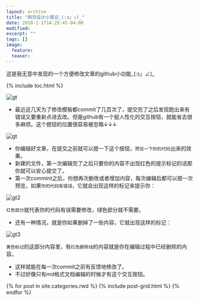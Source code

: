 ```yaml
---
layout: archive
title: "网页设计小笔记_(:з」∠)_"
date: 2018-1-1T14:25:45-04:00
modified:
excerpt: ""
tags: []
image: 
  feature: 
  teaser:
---
```


这是我无意中发现的一个方便修改文章的github小功能_(:з」∠)_

{% include toc.html %}

![gt](https://image.ipaiban.com/upload-ueditor-image-20180106-1515175326761074279.png)

-  最近这几天为了修改模板都commit了几百次了，提交完了之后发现跑出来有错误又要重新点进去改。但是github有一个挺人性化的交互按钮，就能省去很多麻烦。这个摁钮的位置很容易被忽略↓↓↓

![gt](https://image.ipaiban.com/upload-ueditor-image-20180106-1515176471610054919.png)

- 你编辑好文章，在提交之前就可以摁一下这个按钮，`预览一下你的代码`出来的效果。
- 新建的文件，第一次编辑完了之后只要你的内容不出现红色的提示标记的话那你就可以安心提交了。
- 第一次commint之后，你想再次删改或者增加内容，每次编辑后都可以摁一次预览，如果`你的代码有错误`，它就会出现这样的标记来提示你：

![gt2](https://image.ipaiban.com/upload-ueditor-image-20180106-1515177224047065931.png)

`红色部分`就代表你的代码有误需要修改，绿色部分就不需要。

- 还有一种情况，就是你如果删掉了一些内容，它就出现这样的标记：

![gt3](https://image.ipaiban.com/upload-ueditor-image-20180106-1515177816997091137.png)

`黄色标记`的这部分内容里，有`红色删除线`的内容就是你在编辑过程中已经删除的内容。

- 这样就能在每一次commit之前有反馈地修改了。
- 不过好像只有md格式文档编辑的时候才有这个交互按钮。


<div class="tiles">
{% for post in site.categories.rwd %}
  {% include post-grid.html %}
{% endfor %}
</div><!-- /.tiles 把所有categories 有 rwd 的列出来-->
